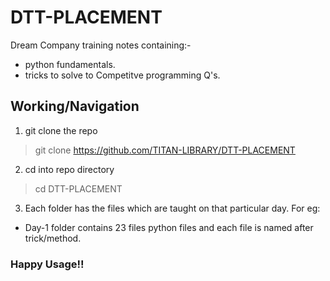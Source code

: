 # DTT-PLACEMENT

Dream Company training notes containing:-
- python fundamentals.
- tricks to solve to Competitve programming Q's.


## Working/Navigation

1. git clone the repo
 > git clone https://github.com/TITAN-LIBRARY/DTT-PLACEMENT


2. cd into repo directory

> cd DTT-PLACEMENT

3. Each folder has the files which are taught on that particular day. For eg:

- Day-1 folder contains 23 files python files and each file is named after trick/method. 

### Happy Usage!!

